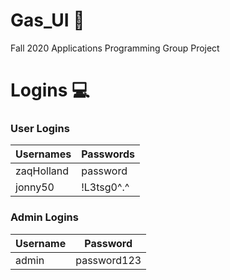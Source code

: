 # Gas_UI :high_brightness:
Fall 2020 Applications Programming Group Project

# Logins :computer:

### User Logins
Usernames | Passwords
----------|-----------
zaqHolland | password
jonny50 | !L3tsg0^.^

### Admin Logins
Username | Password
---------|---------
admin | password123
